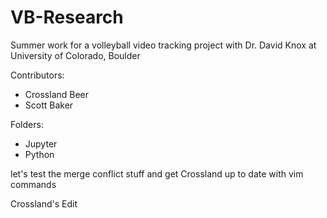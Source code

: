 # VB-Research
Summer work for a volleyball video tracking project with Dr. David Knox at University of Colorado, Boulder

Contributors:
* Crossland Beer
* Scott Baker

Folders:
* Jupyter
* Python


let's test the merge conflict stuff and get Crossland up to date with vim commands

Crossland's Edit
